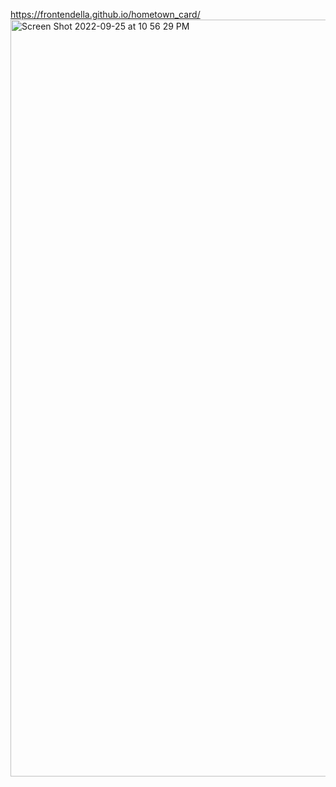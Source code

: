 https://frontendella.github.io/hometown_card/
<img width="1211" alt="Screen Shot 2022-09-25 at 10 56 29 PM" src="https://user-images.githubusercontent.com/82247833/192203464-a0ab2bc7-d016-46ed-b601-a0ba55315f16.png">
